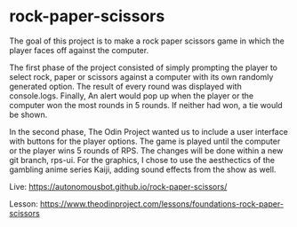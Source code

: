# rock-paper-scissors

The goal of this project is to make a rock paper scissors game in which the player faces off against the computer. 

The first phase of the project consisted of simply prompting the player to select rock, paper or scissors against a computer with its own randomly generated option. The result of every round was displayed with console.logs. Finally, An alert would pop up when the player or the computer won the most rounds in 5 rounds. If neither had won, a tie would be shown. 

In the second phase, The Odin Project wanted us to include a user interface with buttons for the player options. The game is played until the computer or the player wins 5 rounds of RPS. The changes will be done within a new git branch, rps-ui. For the graphics, I chose to use the aesthectics of the gambling anime series Kaiji, adding sound effects from the show as well.    

Live: https://autonomousbot.github.io/rock-paper-scissors/

Lesson: https://www.theodinproject.com/lessons/foundations-rock-paper-scissors